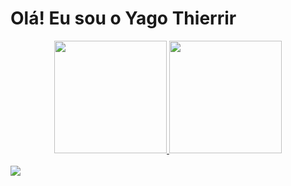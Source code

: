 # Olá! Eu sou o Yago Thierrir

<div align="center">
  <a href="https://github.com/Yago14">
  <img height="180em" src="https://github-readme-stats.vercel.app/api?username=yago14&show_icons=true&theme=drak&include_all_commits=true&count_private=true"/>
  <img height="180em" src="https://github-readme-stats.vercel.app/api/top-langs/?username=Yago14&layout=compact&langs_count=7&theme=dracula"/>
</div>
  
  <div style="display: inline_block"><br>
    <img src="https://cdn.jsdelivr.net/gh/devicons/devicon/icons/adonisjs/adonisjs-original.svg" />
  
  
